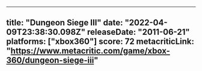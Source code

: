 
---
title: "Dungeon Siege III"
date: "2022-04-09T23:38:30.098Z"
releaseDate: "2011-06-21"
platforms: ["xbox360"]
score: 72
metacriticLink: "https://www.metacritic.com/game/xbox-360/dungeon-siege-iii"
---
